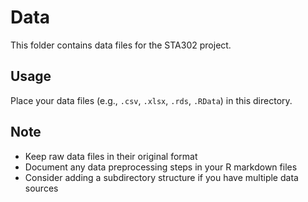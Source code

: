 # Data

This folder contains data files for the STA302 project.

## Usage

Place your data files (e.g., `.csv`, `.xlsx`, `.rds`, `.RData`) in this directory.

## Note

- Keep raw data files in their original format
- Document any data preprocessing steps in your R markdown files
- Consider adding a subdirectory structure if you have multiple data sources
